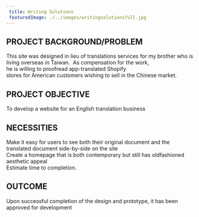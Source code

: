 ```yaml
---
 title: Writing Solutions
 featuredImage: ./../images/writingsolutionsfull.jpg
---
```

## PROJECT BACKGROUND/PROBLEM
This site was designed in lieu of translations services for my brother who is living overseas in Taiwan. 
As compensation for the work, he is willing to proofread app-translated Shopify stores for American customers wishing to sell in the Chinese market.

## PROJECT OBJECTIVE
To develop a website for an English translation business

## NECESSITIES
Make it easy for users to see both their original document and the translated document side-by-side on the site<br />
Create a homepage that is both contemporary but still has oldfashioned aesthetic appeal<br />
Estimate time to completion.
<br />
## OUTCOME
Upon successful completion of the design and prototype, it has been approved for development